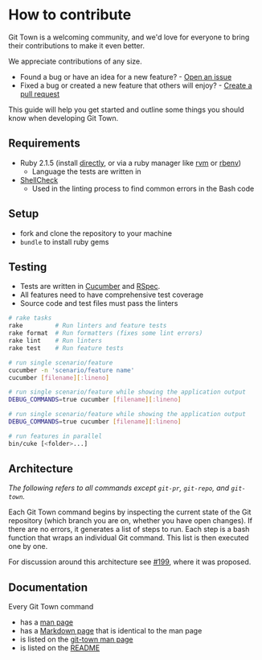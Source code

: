 # How to contribute

Git Town is a welcoming community, and we'd love for everyone to bring
their contributions to make it even better.

We appreciate contributions of any size.

* Found a bug or have an idea for a new feature? - [Open an issue](https://github.com/Originate/git-town/issues/new)
* Fixed a bug or created a new feature that others will enjoy? - [Create a pull request](https://help.github.com/articles/using-pull-requests/)

This guide will help you get started and outline some things you should know when developing Git Town.


## Requirements

* Ruby 2.1.5
  (install [directly](https://www.ruby-lang.org/en/documentation/installation),
  or via a ruby manager like [rvm](https://rvm.io/)
  or [rbenv](https://github.com/sstephenson/rbenv))
  * Language the tests are written in
* [ShellCheck](https://github.com/koalaman/shellcheck)
  * Used in the linting process to find common errors in the Bash code


## Setup

* fork and clone the repository to your machine
* `bundle` to install ruby gems


## Testing

* Tests are written in [Cucumber](http://cukes.info/) and [RSpec](http://rspec.info/).
* All features need to have comprehensive test coverage
* Source code and test files must pass the linters

```bash
# rake tasks
rake         # Run linters and feature tests
rake format  # Run formatters (fixes some lint errors)
rake lint    # Run linters
rake test    # Run feature tests

# run single scenario/feature
cucumber -n 'scenario/feature name'
cucumber [filename][:lineno]

# run single scenario/feature while showing the application output
DEBUG_COMMANDS=true cucumber [filename][:lineno]

# run single scenario/feature while showing the application output
DEBUG_COMMANDS=true cucumber [filename][:lineno]

# run features in parallel
bin/cuke [<folder>...]
```


## Architecture

*The following refers to all commands except `git-pr`, `git-repo`, and `git-town`.*

Each Git Town command begins by inspecting the current state of the Git repository
(which branch you are on, whether you have open changes).
If there are no errors, it generates a list of steps to run.
Each step is a bash function that wraps an individual Git command.
This list is then executed one by one.

For discussion around this architecture see
[#199](https://github.com/Originate/git-town/issues/199),
where it was proposed.


## Documentation

Every Git Town command
* has a [man page](./man/man1)
* has a [Markdown page](./documentation/commands) that is identical to the man page
* is listed on the [git-town man page](./man/man1/git-town.1)
* is listed on the [README](./README.md)
